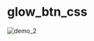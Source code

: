 # glow_btn_css


![demo_2](https://github.com/minahilx/glow_btn_css/assets/71601253/9d8a8e46-9036-4591-80b5-42990b0a7c09)

